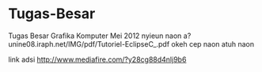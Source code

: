 Tugas-Besar
===========

Tugas Besar Grafika Komputer Mei 2012
nyieun naon a?
unine08.iraph.net/IMG/pdf/Tutoriel-EclipseC_.pdf 
okeh cep
naon atuh naon

link adsi
http://www.mediafire.com/?y28cg88d4nlj9b6